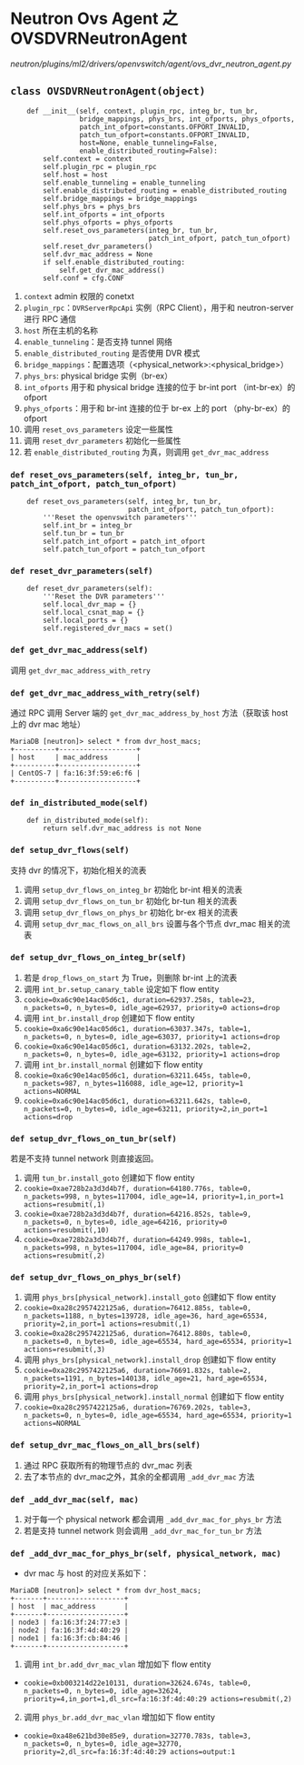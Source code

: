 # Neutron Ovs Agent 之 OVSDVRNeutronAgent

*neutron/plugins/ml2/drivers/openvswitch/agent/ovs_dvr_neutron_agent.py*

## `class OVSDVRNeutronAgent(object)`

```
    def __init__(self, context, plugin_rpc, integ_br, tun_br,
                 bridge_mappings, phys_brs, int_ofports, phys_ofports,
                 patch_int_ofport=constants.OFPORT_INVALID,
                 patch_tun_ofport=constants.OFPORT_INVALID,
                 host=None, enable_tunneling=False,
                 enable_distributed_routing=False):
        self.context = context
        self.plugin_rpc = plugin_rpc
        self.host = host
        self.enable_tunneling = enable_tunneling
        self.enable_distributed_routing = enable_distributed_routing
        self.bridge_mappings = bridge_mappings
        self.phys_brs = phys_brs
        self.int_ofports = int_ofports
        self.phys_ofports = phys_ofports
        self.reset_ovs_parameters(integ_br, tun_br,
                                  patch_int_ofport, patch_tun_ofport)
        self.reset_dvr_parameters()
        self.dvr_mac_address = None
        if self.enable_distributed_routing:
            self.get_dvr_mac_address()
        self.conf = cfg.CONF
```

1. `context` admin 权限的 conetxt
2. `plugin_rpc`：`DVRServerRpcApi` 实例（RPC Client），用于和 neutron-server 进行 RPC 通信
3. `host` 所在主机的名称
4. `enable_tunneling`：是否支持 tunnel 网络
5. `enable_distributed_routing` 是否使用 DVR 模式
6. `bridge_mappings`：配置选项（<physical_network>:<physical_bridge>）
7. `phys_brs`: physical bridge 实例（br-ex）
8. `int_ofports` 用于和 physical bridge 连接的位于 br-int port （int-br-ex）的 ofport
9. `phys_ofports`：用于和 br-int 连接的位于 br-ex 上的 port （phy-br-ex）的 ofport
10. 调用 `reset_ovs_parameters` 设定一些属性
11. 调用 `reset_dvr_parameters` 初始化一些属性
12. 若 `enable_distributed_routing` 为真，则调用 `get_dvr_mac_address`

### `def reset_ovs_parameters(self, integ_br, tun_br, patch_int_ofport, patch_tun_ofport)`

```
    def reset_ovs_parameters(self, integ_br, tun_br,
                             patch_int_ofport, patch_tun_ofport):
        '''Reset the openvswitch parameters'''
        self.int_br = integ_br
        self.tun_br = tun_br
        self.patch_int_ofport = patch_int_ofport
        self.patch_tun_ofport = patch_tun_ofport
```

### `def reset_dvr_parameters(self)`

```
    def reset_dvr_parameters(self):
        '''Reset the DVR parameters'''
        self.local_dvr_map = {}
        self.local_csnat_map = {}
        self.local_ports = {}
        self.registered_dvr_macs = set()
```

### `def get_dvr_mac_address(self)`

调用 `get_dvr_mac_address_with_retry`

### `def get_dvr_mac_address_with_retry(self)`

通过 RPC 调用 Server 端的 `get_dvr_mac_address_by_host` 方法（获取该 host 上的 dvr mac 地址）

```
MariaDB [neutron]> select * from dvr_host_macs;
+----------+-------------------+
| host     | mac_address       |
+----------+-------------------+
| CentOS-7 | fa:16:3f:59:e6:f6 |
+----------+-------------------+
```

### `def in_distributed_mode(self)`

```
    def in_distributed_mode(self):
        return self.dvr_mac_address is not None
```

### `def setup_dvr_flows(self)`

支持 dvr 的情况下，初始化相关的流表

1. 调用 `setup_dvr_flows_on_integ_br`  初始化 br-int 相关的流表
2. 调用 `setup_dvr_flows_on_tun_br` 初始化 br-tun 相关的流表
3. 调用 `setup_dvr_flows_on_phys_br` 初始化 br-ex 相关的流表
4. 调用 `setup_dvr_mac_flows_on_all_brs` 设置与各个节点 dvr_mac 相关的流表








### `def setup_dvr_flows_on_integ_br(self)`

1. 若是 `drop_flows_on_start` 为 True，则删除 br-int 上的流表
2. 调用 `int_br.setup_canary_table` 设定如下 flow entity
 1. `cookie=0xa6c90e14ac05d6c1, duration=62937.258s, table=23, n_packets=0, n_bytes=0, idle_age=62937, priority=0 actions=drop`
3. 调用 `int_br.install_drop` 创建如下 flow entity
 1. `cookie=0xa6c90e14ac05d6c1, duration=63037.347s, table=1, n_packets=0, n_bytes=0, idle_age=63037, priority=1 actions=drop`
 2. `cookie=0xa6c90e14ac05d6c1, duration=63132.202s, table=2, n_packets=0, n_bytes=0, idle_age=63132, priority=1 actions=drop`
4. 调用 `int_br.install_normal` 创建如下 flow entity
 1. `cookie=0xa6c90e14ac05d6c1, duration=63211.645s, table=0, n_packets=987, n_bytes=116088, idle_age=12, priority=1 actions=NORMAL`
 2. `cookie=0xa6c90e14ac05d6c1, duration=63211.642s, table=0, n_packets=0, n_bytes=0, idle_age=63211, priority=2,in_port=1 actions=drop`

### `def setup_dvr_flows_on_tun_br(self)`

若是不支持 tunnel network 则直接返回。

1. 调用 `tun_br.install_goto` 创建如下 flow entity
 1. `cookie=0xae728b2a3d3d4b7f, duration=64180.776s, table=0, n_packets=998, n_bytes=117004, idle_age=14, priority=1,in_port=1 actions=resubmit(,1)`
 2. `cookie=0xae728b2a3d3d4b7f, duration=64216.852s, table=9, n_packets=0, n_bytes=0, idle_age=64216, priority=0 actions=resubmit(,10)`
 3. `cookie=0xae728b2a3d3d4b7f, duration=64249.998s, table=1, n_packets=998, n_bytes=117004, idle_age=84, priority=0 actions=resubmit(,2)`

### `def setup_dvr_flows_on_phys_br(self)`

1. 调用 `phys_brs[physical_network].install_goto` 创建如下 flow entity
 1. `cookie=0xa28c2957422125a6, duration=76412.885s, table=0, n_packets=1188, n_bytes=139728, idle_age=36, hard_age=65534, priority=2,in_port=1 actions=resubmit(,1)`
 2. `cookie=0xa28c2957422125a6, duration=76412.880s, table=0, n_packets=0, n_bytes=0, idle_age=65534, hard_age=65534, priority=1 actions=resubmit(,3)`
2. 调用 `phys_brs[physical_network].install_drop` 创建如下 flow entity
 1. `cookie=0xa28c2957422125a6, duration=76691.832s, table=2, n_packets=1191, n_bytes=140138, idle_age=21, hard_age=65534, priority=2,in_port=1 actions=drop`
3. 调用 `phys_brs[physical_network].install_normal` 创建如下 flow entity
 1. `cookie=0xa28c2957422125a6, duration=76769.202s, table=3, n_packets=0, n_bytes=0, idle_age=65534, hard_age=65534, priority=1 actions=NORMAL`

### `def setup_dvr_mac_flows_on_all_brs(self)`

1. 通过 RPC 获取所有的物理节点的 dvr_mac 列表
2. 去了本节点的 dvr_mac之外，其余的全都调用 `_add_dvr_mac` 方法

### `def _add_dvr_mac(self, mac)`

1. 对于每一个 physical network 都会调用 `_add_dvr_mac_for_phys_br` 方法
2. 若是支持 tunnel network 则会调用 `_add_dvr_mac_for_tun_br` 方法

### `def _add_dvr_mac_for_phys_br(self, physical_network, mac)`

* dvr mac 与 host 的对应关系如下：

```
MariaDB [neutron]> select * from dvr_host_macs;
+-------+-------------------+
| host  | mac_address       |
+-------+-------------------+
| node3 | fa:16:3f:24:77:e3 |
| node2 | fa:16:3f:4d:40:29 |
| node1 | fa:16:3f:cb:84:46 |
+-------+-------------------+
```

1. 调用 `int_br.add_dvr_mac_vlan` 增加如下 flow entity
 * `cookie=0xb003214d22e10131, duration=32624.674s, table=0, n_packets=0, n_bytes=0, idle_age=32624, priority=4,in_port=1,dl_src=fa:16:3f:4d:40:29 actions=resubmit(,2)`
2. 调用 `phys_br.add_dvr_mac_vlan` 增加如下 flow entity
 * `cookie=0xa48e621bd30e85e9, duration=32770.783s, table=3, n_packets=0, n_bytes=0, idle_age=32770, priority=2,dl_src=fa:16:3f:4d:40:29 actions=output:1`












